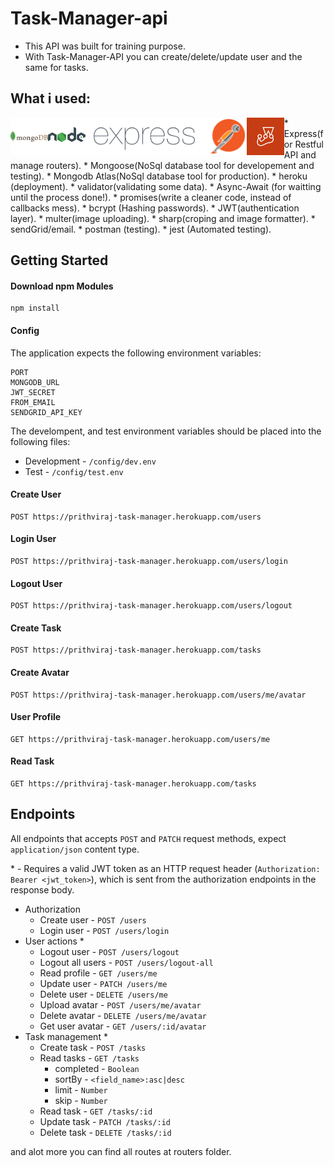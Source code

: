 # Task-Manager-api

* This API was built for training purpose.
* With Task-Manager-API you can create/delete/update user and the same for tasks.

## What i used:
<img align="left" alt="MongoDB" height="60px" src="https://raw.githubusercontent.com/Prithviraj2511/Task-Manager-API/main/Images/mongodb-226029.webp" />
<img align="left" alt="Node.js" height="60px" src="https://raw.githubusercontent.com/Prithviraj2511/Task-Manager-API/main/Images/nodejs.png" />
<img align="left" alt="Express" height="60px" src="https://raw.githubusercontent.com/Prithviraj2511/Task-Manager-API/main/Images/express.png" />
<img align="left" alt="Postman" height="60px" src="https://raw.githubusercontent.com/Prithviraj2511/Task-Manager-API/main/Images/postman.png" />
<img align="left" alt="jest" height="60px" src="https://raw.githubusercontent.com/Prithviraj2511/Task-Manager-API/main/Images/jest.png" />
* Express(for Restful API and manage routers).
* Mongoose(NoSql database tool for developement and testing).
* Mongodb Atlas(NoSql database tool for production). 
* heroku (deployment).
* validator(validating some data).
* Async-Await (for waitting until the process done!).
* promises(write a cleaner code, instead of callbacks mess).
* bcrypt (Hashing passwords).
* JWT(authentication layer).
* multer(image uploading).
* sharp(croping and image formatter).
* sendGrid/email.
* postman (testing).
* jest (Automated testing).


## Getting Started

#### Download npm Modules
```
npm install
```
#### Config
The application expects the following environment variables:

```
PORT
MONGODB_URL
JWT_SECRET
FROM_EMAIL
SENDGRID_API_KEY
```

The develompent, and test environment variables should be placed into the following files:
 * Development - `/config/dev.env`
 * Test - `/config/test.env`

#### Create User 

```
POST https://prithviraj-task-manager.herokuapp.com/users
```

#### Login User

```
POST https://prithviraj-task-manager.herokuapp.com/users/login
```
#### Logout User 

```
POST https://prithviraj-task-manager.herokuapp.com/users/logout
```
#### Create Task 

```
POST https://prithviraj-task-manager.herokuapp.com/tasks
```
#### Create Avatar

```
POST https://prithviraj-task-manager.herokuapp.com/users/me/avatar
```
#### User Profile

```
GET https://prithviraj-task-manager.herokuapp.com/users/me
```
#### Read Task 

```
GET https://prithviraj-task-manager.herokuapp.com/tasks
```

## Endpoints
All endpoints that accepts `POST` and `PATCH` request methods, expect `application/json` content type.

\* - Requires a valid JWT token as an HTTP request header (`Authorization: Bearer <jwt_token>`), which is sent from the authorization endpoints in the response body.

* Authorization
  * Create user                     - `POST /users`
  * Login user                      - `POST /users/login`
* User actions *
  * Logout user                     - `POST /users/logout`
  * Logout all users                - `POST /users/logout-all`
  * Read profile                    - `GET /users/me`
  * Update user                     - `PATCH /users/me`
  * Delete user                     - `DELETE /users/me`
  * Upload avatar                   - `POST /users/me/avatar`
  * Delete avatar                   - `DELETE /users/me/avatar`
  * Get user avatar                 - `GET /users/:id/avatar`
* Task management *
  * Create task                     - `POST /tasks`
  * Read tasks                      - `GET /tasks`
    * completed       - `Boolean`
    * sortBy          - `<field_name>:asc|desc`
    * limit           - `Number`
    * skip            - `Number`
  * Read task                       - `GET /tasks/:id`
  * Update task                     - `PATCH /tasks/:id`
  * Delete task                     - `DELETE /tasks/:id`

and alot more you can find all routes at routers folder.
